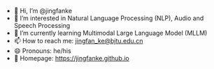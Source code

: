 - 👋 Hi, I’m @jingfanke
- 👀 I’m interested in Natural Language Processing (NLP), Audio and Speech Processing
- 🌱 I’m currently learning Multimodal Large Language Model (MLLM)
- 📫 How to reach me: jingfan_ke@bjtu.edu.cn
- 😄 Pronouns: he/his
- 🔗 Homepage: https://jingfanke.github.io

<!---
jingfanke/jingfanke is a ✨ special ✨ repository because its `README.md` (this file) appears on your GitHub profile.
You can click the Preview link to take a look at your changes.
--->
